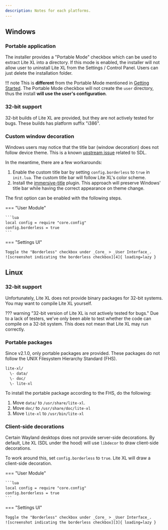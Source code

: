 ```yaml
---
description: Notes for each platforms.
---
```


## Windows

### Portable application

The installer provides a "Portable Mode" checkbox which can be used to extract
Lite XL into a directory.
If this mode is enabled, the installer will not allow user to uninstall Lite XL
from the Settings / Control Panel.
Users can just delete the installation folder.

!!! note
    This is **different** from the Portable Mode mentioned in [Getting Started][1].
    The Portable Mode checkbox will not create the `user` directory,
    thus the install **will use the user's configuration**.

### 32-bit support

32-bit builds of Lite XL are provided, but they are not actively tested for bugs.
These builds has platform suffix "i386".

### Custom window decoration

Windows users may notice that the title bar (window decoration) does not follow
device theme.
This is a known [upstream issue][2] related to SDL.

In the meantime, there are a few workarounds:

1. Enable the custom title bar by setting `config.borderless` to `true` in `init.lua`.
   The custom title bar will follow Lite XL's color scheme.
2. Install the [immersive-title][3] plugin.
   This approach will preserve Windows' title bar while having the correct
   appearance on theme change.

The first option can be enabled with the following steps.

=== "User Module"

    ```lua
    local config = require "core.config"
    config.borderless = true
    ```

=== "Settings UI"

    Toggle the "Borderless" checkbox under _Core_ > _User Interface_.
    ![screenshot indicating the borderless checkbox][4]{ loading=lazy }


## Linux

### 32-bit support

Unfortunately, Lite XL does not provide binary packages for 32-bit systems.
You may want to compile Lite XL yourself.

??? warning "32-bit version of Lite XL is not actively tested for bugs."
    Due to a lack of testers, we've only been able to test whether the code
    can compile on a 32-bit system.
    This does not mean that Lite XL may run correctly.

### Portable packages

Since v2.1.0, only portable packages are provided.
These packages do not follow the UNIX Filesystem Hierarchy Standard (FHS).

```
lite-xl/
  \- data/
  \- doc/
  \- lite-xl
```

To install the portable package according to the FHS, do the following:

1. Move `data/` to `/usr/share/lite-xl`.
2. Move `doc/` to `/usr/share/doc/lite-xl`
3. Move `lite-xl` to `/usr/bin/lite-xl`

### Client-side decorations

Certain Wayland desktops does not provide server-side decorations.
By default, Lite XL (SDL under the hood) will use `libdecor` to draw client-side decorations.

To work around this, set `config.borderless` to `true`.
Lite XL will draw a client-side decoration.

=== "User Module"

    ```lua
    local config = require "core.config"
    config.borderless = true
    ```

=== "Settings UI"

    Toggle the "Borderless" checkbox under _Core_ > _User Interface_.
    ![screenshot indicating the borderless checkbox][3]{ loading=lazy }


[1]: ./getting-started.md
[2]: https://github.com/libsdl-org/SDL/issues/4776
[3]: https://github.com/takase1121/lite-xl-immersive-title
[4]: ../assets/user-guide/settings/borderless.png
